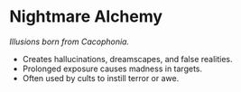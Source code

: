 # Nightmare Alchemy
_Illusions born from Cacophonia._

- Creates hallucinations, dreamscapes, and false realities.  
- Prolonged exposure causes madness in targets.  
- Often used by cults to instill terror or awe.  

